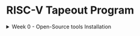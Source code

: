 # RISC-V Tapeout Program
<details>
<summary> Week 0 - Open-Source tools Installation </summary>
  <br>
  <p> In this phase of the program we focus on establishing a robust and efficient development environment. This was accomplished by installing a suite of essential open-source tools to be used for all subsequent Simulation, Synthesis and Physical design. In order to install the open-source tools, it is required to setup Ubuntu in Orcale Virtualbox.
   <h2>Tool includes:-</h2>
  </p>
<ol>
  <li>Yosys</li>
  <li>iverilog</li>
  <li>gtkwave</li>
  <li>magic</li>
  <li>ngspice</li>
  <li>OpenLane</li>
  <li>OpenSTA</li>
</ol>
  
<h2>Yosys Open Synthesis suite</h2>
  Yosys (Yosys Open SYnthesis Suite) is a foundational open-source tool for performing digital hardware synthesis. It translates higher-level hardware description languages (HDL), primarily Verilog, into a lower-level, gate-level netlist.
  <p>
 <pre>$ git clone https://github.com/YosysHQ/yosys.git 
$ cd yosys 
$ sudo apt install make # (If make is not installed please install it) 
$ sudo apt-get install build-essential clang bison flex \ 
  libreadline-dev gawk tcl-dev libffi-dev git \ 
  graphviz xdot pkg-config python3 libboost-system-dev \ 
  libboost-python-dev libboost-filesystem-dev zlib1g-dev 
$ make 
$ sudo make install </pre>

</p>
<h2>Iverilog</h2>
Icarus Verilog, commonly known as iVerilog, is a popular, open-source compiler and simulation tool for the Verilog Hardware Description Language (HDL). 
  Steps to install iverilog
  <p>
    <pre>sudo apt-get update
sudo apt-get install iverilog     </pre>
  </p>

  <h2>gtkwave</h2>
  GTKWave is an open-source, cross-platform waveform viewer used primarily for debugging and verifying digital logic designs. It provides a graphical interface for analyzing the signal data produced by hardware description language (HDL) simulations.
  Steps to install gtkwave
  <p>
    <pre>sudo apt-get update
sudo apt-get install iverilog    </pre>

</details>
